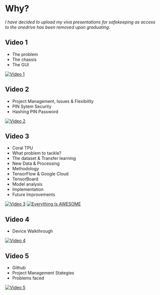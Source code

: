 # Why?
*I have decided to upload my viva presentations for safekeeping as access to the onedrive has been removed upon graduating.*

## Video 1
* The problem
* The chassis
* The GUI

[![Video 1](https://imgur.com/fDWriVW)](https://youtu.be/bGszfEqLIKk "Video 1 - Click to Watch!")

## Video 2
* Project Management, Issues & Flexibility 
* PIN Sytem Security
* Hashing PIN Password

[![Video 2](https://imgur.com/oxVPiIC)](https://youtu.be/l-lXbyoH-wU "Video 2 - Click to Watch!")

## Video 3
* Coral TPU
* What problem to tackle?
* The dataset & Transfer learning
* New Data & Processing
* Methodology 
* TensorFlow & Google Cloud
* TensorBoard
* Model analysis
* Implementation
* Future Improvements

[![Video 3](https://imgur.com/hbGfHk4)](https://youtu.be/PnvW7pgBxbs "Video 3 - Click to Watch!")
[![Everything Is AWESOME](http://i.imgur.com/Ot5DWAW.png)](https://youtu.be/StTqXEQ2l-Y?t=35s "Everything Is AWESOME")
## Video 4
* Device Walkthrough

[![Video 4](https://imgur.com/IHbZBVt)](https://youtu.be/6IMir6JdNHE "Video 4 - Click to Watch!")

## Video 5
* Github
* Project Management Stategies
* Problems faced

[![Video 5](https://imgur.com/SllbTbt)](https://youtu.be/kdOTbvWSUvU "Video 5 - Click to Watch!")
